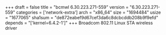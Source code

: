 +++
draft = false
title = "bcmwl 6.30.223.271-559"
version = "6.30.223.271-559"
categories = ['network-extra']
arch = "x86_64"
size = "1694484"
usize = "1677065"
sha1sum = "de872eabef9d67cef3da6c8dcbcddb208b9f9efd"
depends = "['kernel=6.4.2-1']"
+++
Broadcom 802.11 Linux STA wireless driver